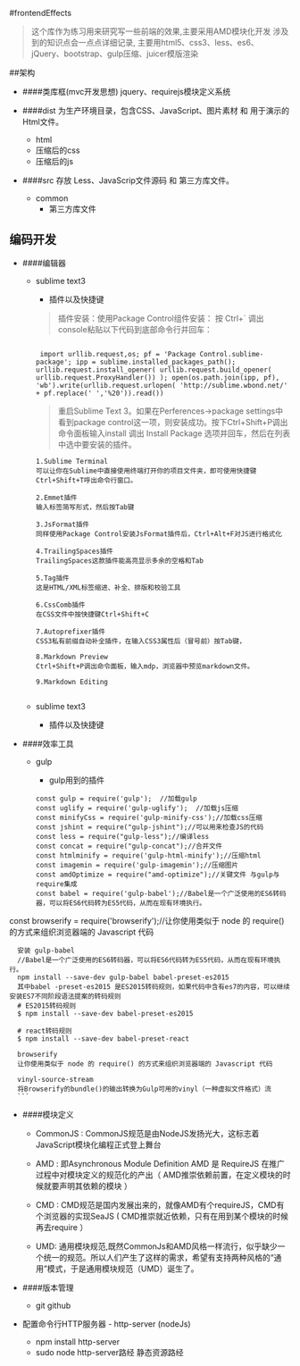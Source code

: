 #frontendEffects
>这个库作为练习用来研究写一些前端的效果,主要采用AMD模块化开发
>涉及到的知识点会一点点详细记录,
>主要用html5、css3、less、es6、jQuery、bootstrap、gulp压缩、juicer模版渲染

##架构
- ####类库框(mvc开发思想)
   jquery、requirejs模块定义系统

- ####dist  为生产环境目录，包含CSS、JavaScript、图片素材 和 用于演示的Html文件。
     - html    
     - 压缩后的css
     - 压缩后的js 
     

- ####src 存放 Less、JavaScrip文件源码 和 第三方库文件。
     - common 
         - 第三方库文件
   

## 编码开发

- ####编辑器 
   - sublime text3
       - 插件以及快捷键
       
        >插件安装：使用Package Control组件安装：
        > 按 Ctrl+` 调出console粘贴以下代码到底部命令行并回车：
        
       
       ```    

        import urllib.request,os; pf = 'Package Control.sublime-package'; ipp = sublime.installed_packages_path(); urllib.request.install_opener( urllib.request.build_opener( urllib.request.ProxyHandler()) ); open(os.path.join(ipp, pf), 'wb').write(urllib.request.urlopen( 'http://sublime.wbond.net/' + pf.replace(' ','%20')).read())

       ```
      

       >重启Sublime Text 3。如果在Perferences->package settings中看到package control这一项，则安装成功。按下Ctrl+Shift+P调出命令面板输入install 调出 Install Package 选项并回车，然后在列表中选中要安装的插件。
       
       ```
       1.Sublime Terminal
       可以让你在Sublime中直接使用终端打开你的项目文件夹，即可使用快捷键Ctrl+Shift+T呼出命令行窗口。
       
       2.Emmet插件
       输入标签简写形式，然后按Tab键
       
       3.JsFormat插件
       同样使用Package Control安装JsFormat插件后，Ctrl+Alt+F对JS进行格式化
       
       4.TrailingSpaces插件
       TrailingSpaces这款插件能高亮显示多余的空格和Tab
       
       5.Tag插件
       这是HTML/XML标签缩进、补全、排版和校验工具
       
       6.CssComb插件
       在CSS文件中按快捷键Ctrl+Shift+C
       
       7.Autoprefixer插件
       CSS3私有前缀自动补全插件，在输入CSS3属性后（冒号前）按Tab键，
       
       8.Markdown Preview
       Ctrl+Shift+P调出命令面板，输入mdp，浏览器中预览markdown文件。 
       
       9.Markdown Editing


       ```
    - sublime text3
       - 插件以及快捷键

       
- ####效率工具

   - gulp
      - gulp用到的插件
      
      
      ```
      const gulp = require('gulp');  //加载gulp
      const uglify = require('gulp-uglify');  //加载js压缩
      const minifyCss = require('gulp-minify-css');//加载css压缩
      const jshint = require("gulp-jshint");//可以用来检查JS的代码
      const less = require("gulp-less");//编译less
      const concat = require("gulp-concat");//合并文件
      const htmlminify = require('gulp-html-minify');//压缩html
      const imagemin = require('gulp-imagemin');//压缩图片
      const amdOptimize = require("amd-optimize");//关键文件 与gulp与require集成 
      const babel = require('gulp-babel');//Babel是一个广泛使用的ES6转码器，可以将ES6代码转为ES5代码，从而在现有环境执行。
const browserify = require('browserify');//让你使用类似于 node 的 require() 的方式来组织浏览器端的 Javascript 代码

      安装 gulp-babel
      //Babel是一个广泛使用的ES6转码器，可以将ES6代码转为ES5代码，从而在现有环境执行。
      npm install --save-dev gulp-babel babel-preset-es2015
      其中babel -preset-es2015 是ES2015转码规则，如果代码中含有es7的内容，可以继续安装ES7不同阶段语法提案的转码规则
      # ES2015转码规则
      $ npm install --save-dev babel-preset-es2015

      # react转码规则
      $ npm install --save-dev babel-preset-react

      browserify
      让你使用类似于 node 的 require() 的方式来组织浏览器端的 Javascript 代码

      vinyl-source-stream
      将Browserify的bundle()的输出转换为Gulp可用的vinyl（一种虚拟文件格式）流
      ```
      
      
- ####模块定义
    - CommonJS : CommonJS规范是由NodeJS发扬光大，这标志着JavaScript模块化编程正式登上舞台
    
    - AMD : 即Asynchronous Module Definition   AMD 是 RequireJS 在推广过程中对模块定义的规范化的产出（ AMD推崇依赖前置，在定义模块的时候就要声明其依赖的模块 ）
    
    - CMD : CMD规范是国内发展出来的，就像AMD有个requireJS，CMD有个浏览器的实现SeaJS ( CMD推崇就近依赖，只有在用到某个模块的时候再去require ）
    
    - UMD: 通用模块规范,既然CommonJs和AMD风格一样流行，似乎缺少一个统一的规范。所以人们产生了这样的需求，希望有支持两种风格的“通用”模式，于是通用模块规范（UMD）诞生了。
    
    
- ####版本管理

   - git github

- 配置命令行HTTP服务器 - http-server (nodeJs)
  - npm install http-server 
  - sudo node http-server路经 静态资源路经